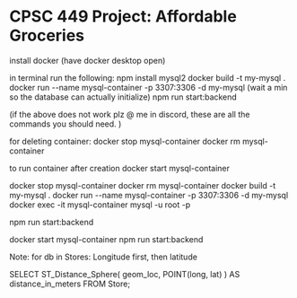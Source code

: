 # CPSC 449 Project: Affordable Groceries

install docker (have docker desktop open)

in terminal run the following:
npm install mysql2
docker build -t my-mysql .
docker run --name mysql-container -p 3307:3306 -d my-mysql
(wait a min so the database can actually initialize)
npm run start:backend 

(if the above does not work plz @ me in discord, these are all the commands you should need. )

for deleting container:
docker stop mysql-container
docker rm mysql-container

to run container after creation
docker start mysql-container


docker stop mysql-container
docker rm mysql-container
docker build -t my-mysql .
docker run --name mysql-container -p 3307:3306 -d my-mysql
docker exec -it mysql-container mysql -u root -p

npm run start:backend 


docker start mysql-container
npm run start:backend 


Note: for db in Stores: Longitude first, then latitude

SELECT 
ST_Distance_Sphere(
    geom_loc,
    POINT(long, lat)
) AS distance_in_meters FROM Store;